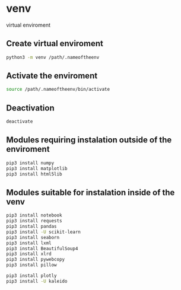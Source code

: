 # venv

virtual enviroment

## Create virtual enviroment

```sh
python3 -m venv /path/.nameoftheenv
```

## Activate the enviroment

```sh
source /path/.nameoftheenv/bin/activate
```

## Deactivation

```sh
deactivate
```

## Modules requiring instalation outside of the enviroment

```sh
pip3 install numpy
pip3 install matplotlib
pip3 install html5lib
```

## Modules suitable for instalation inside of the venv

```sh
pip3 install notebook
pip3 install requests
pip3 install pandas
pip3 install -U scikit-learn
pip3 install seaborn
pip3 install lxml
pip3 install BeautifulSoup4
pip3 install xlrd
pip3 install pywebcopy
pip3 install pillow

pip3 install plotly
pip3 install -U kaleido
```